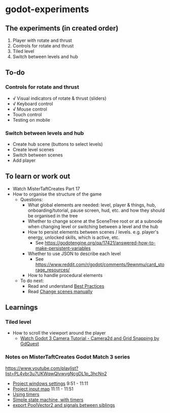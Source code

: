 # godot-experiments

## The experiments (in created order)

1. Player with rotate and thrust
1. Controls for rotate and thrust
1. Tiled level
1. Switch between levels and hub

## To-do

### Controls for rotate and thrust

- √ Visual indicators of rotate & thrust (sliders)
- √ Keyboard control
- √ Mouse control
- Touch control
- Testing on mobile

### Switch between levels and hub

- Create hub scene (buttons to select levels)
- Create level scenes
- Switch between scenes
- Add player


## To learn or work out

- Watch MisterTaftCreates Part 17
- How to organise the structure of the game
	- Questions:
		- What global elements are needed: level, player & things, hub, onboarding/tutorial, pause screen, hud, etc. and how they should be organised in the tree
		- Whether to change scene at the SceneTree root or at a subnode when changing level or switching between a level and the hub
		- How to persist elements between scenes / levels. e.g. player's energy, unlocked skills, which is active, etc.
			- See https://godotengine.org/qa/17421/answered-how-to-make-persistent-variables
		- Whether to use JSON to describe each level
			- See https://www.reddit.com/r/godot/comments/9ewnmu/card_storage_resources/
		- How to handle procedural elements
	- To do next:
		- Read and understand [Best Practices](https://docs.godotengine.org/en/3.1/getting_started/workflow/best_practices/index.html)
		- Read [Change scenes manually](https://docs.godotengine.org/en/3.1/tutorials/misc/change_scenes_manually.html)

## Learnings

### Tiled level

- How to scroll the viewport around the player
	- [Watch Godot 3 Camera Tutorial - Camera2d and Grid Snapping by GdQuest](https://www.youtube.com/watch?v=lNNO-Gh5j78&vl=en)

### Notes on MisterTaftCreates Godot Match 3 series

https://www.youtube.com/playlist?list=PL4vbr3u7UKWqwQlvwvgNcgDL1p_3hcNn2

- [Project windows settings](https://www.youtube.com/watch?v=RO5pXiN6UnI&list=PL4vbr3u7UKWqwQlvwvgNcgDL1p_3hcNn2&index=2) 9:51 - 11:11
- [Project input map](https://www.youtube.com/watch?v=RO5pXiN6UnI&list=PL4vbr3u7UKWqwQlvwvgNcgDL1p_3hcNn2&index=2) 11:11 - 11:51
- [Using timers](https://www.youtube.com/watch?v=2P3jei-alpQ&list=PL4vbr3u7UKWqwQlvwvgNcgDL1p_3hcNn2&index=12)
- [Simple state machine, with timers](https://www.youtube.com/watch?v=cSidNEyfdM8&list=PL4vbr3u7UKWqwQlvwvgNcgDL1p_3hcNn2&index=16)
- [export PoolVector2 and signals between siblings](https://www.youtube.com/watch?v=ThINCQcEOYs&list=PL4vbr3u7UKWqwQlvwvgNcgDL1p_3hcNn2&index=19)
